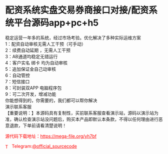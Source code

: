 # 配资系统实盘交易券商接口对接/配资系统平台源码app+pc+h5

稳定运营一年多的系统，经过市场考验。优化解决了多种实际运维方案<br>1：配资自动审核无需人工干预（可手动）<br>2：续费自动延期 ，无需人工干预<br>3：AB通道均稳定无错运行<br>4：客户实名 绑卡 均为自动审核<br>5：追加保证金自己动审核<br>6：自动管控<br>7：短信接口<br>8：可封装双APP 电脑程序包<br>9：可二次开发，增减功能<br>你能想得到的，你需要的，我们都可以帮你解决<br>演示联系客服<br>【重要说明：】本源码具有复制性，买前联系客服查看演示站，源码以演示站为准，确认检查演示站没问题后，购买本产品即默认本条款，不得以任何理由进行恶意退款，下单前请看清楚说明！<br>


<p style="color: red;">源代码下载地址：<a href="https://mega-file.org/yh7bf" style="color: red;">https://mega-file.org/yh7bf</a></p><p style="color: red;"><img src="https://cdn-icons-png.flaticon.com/512/2111/2111646.png" alt="Telegram Icon" style="width: 16px; vertical-align: middle; margin-right: 5px;">Telegram:<a href="https://t.me/official_sourcecode" style="color: red;">@official_sourcecode</a></p>